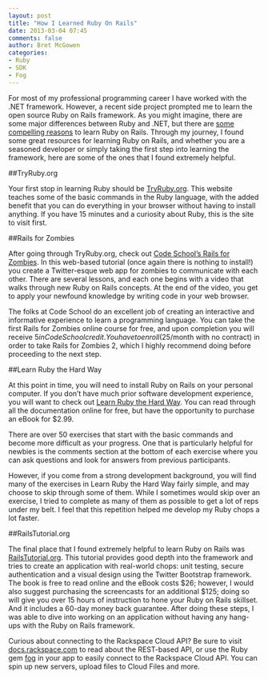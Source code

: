```yaml
---
layout: post
title: "How I Learned Ruby On Rails"
date: 2013-03-04 07:45
comments: false
author: Bret McGowen
categories: 
- Ruby
- SDK
- Fog
---
```

For most of my professional programming career I have worked with the .NET framework. However, a recent side project prompted me to learn the open source Ruby on Rails framework. As you might imagine, there are some major differences between Ruby and .NET, but there are [some compelling reasons](http://www.techrepublic.com/blog/10things/10-reasons-why-you-should-learn-ruby-on-rails/3060) to learn Ruby on Rails. Through my journey, I found some great resources for learning Ruby on Rails, and whether you are a seasoned developer or simply taking the first step into learning the framework, here are some of the ones that I found extremely helpful.<!--More-->

##TryRuby.org

Your first stop in learning Ruby should be [TryRuby.org](http://www.tryruby.org). This website teaches some of the basic commands in the Ruby language, with the added benefit that you can do everything in your browser without having to install anything. If you have 15 minutes and a curiosity about Ruby, this is the site to visit first. 

##Rails for Zombies

After going through TryRuby.org, check out [Code School’s Rails for Zombies](http://railsforzombies.org/). In this web-based tutorial (once again there is nothing to install!) you create a Twitter-esque web app for zombies to communicate with each other. There are several lessons, and each one begins with a video that walks through new Ruby on Rails concepts. At the end of the video, you get to apply your newfound knowledge by writing code in your web browser.

The folks at Code School do an excellent job of creating an interactive and informative experience to learn a programming language. You can take the first Rails for Zombies online course for free, and upon completion you will receive $5 in Code School credit. You have to enroll ($25/month with no contract) in order to take Rails for Zombies 2, which I highly recommend doing before proceeding to the next step.

##Learn Ruby the Hard Way

At this point in time, you will need to install Ruby on Rails on your personal computer. If you don’t have much prior software development experience, you will want to check out [Learn Ruby the Hard Way](http://ruby.learncodethehardway.org/book/ex0.html).  You can read through all the documentation online for free, but have the opportunity to purchase an eBook for $2.99. 

There are over 50 exercises that start with the basic commands and become more difficult as your progress. One that is particularly helpful for newbies is the comments section at the bottom of each exercise where you can ask questions and look for answers from previous participants.

However, if you come from a strong development background, you will find many of the exercises in Learn Ruby the Hard Way fairly simple, and may choose to skip through some of them. While I sometimes would skip over an exercise, I tried to complete as many of them as possible to get a lot of reps under my belt. I feel that this repetition helped me develop my Ruby chops a lot faster.

##RailsTutorial.org

The final place that I found extremely helpful to learn Ruby on Rails was [RailsTutorial.org](http://ruby.railstutorial.org/). This tutorial provides good depth into the framework and tries to create an application with real-world chops: unit testing, secure authentication and a visual design using the Twitter Bootstrap framework. The book is free to read online and the eBook costs $26; however, I would also suggest purchasing the screencasts for an additional $125; doing so will give you over 15 hours of instruction to hone your Ruby on Rails skillset. And it includes a 60-day money back guarantee.  After doing these steps, I was able to dive into working on an application without having any hang-ups with the Ruby on Rails framework.

Curious about connecting to the Rackspace Cloud API? Be sure to visit [docs.rackspace.com](http://docs.rackspace.com) to read about the REST-based API, or use the Ruby gem [fog](https://github.com/fog/fog) in your app to easily connect to the Rackspace Cloud API. You can spin up new servers, upload files to Cloud Files and more. 